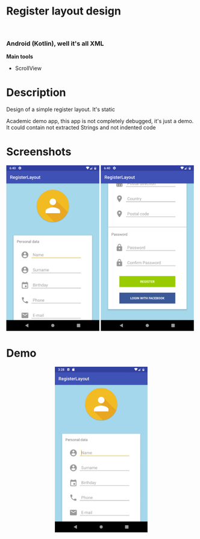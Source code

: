 
<h1>Register layout design</h1><br>
<h3>Android (Kotlin), well it's all XML</h3>
<b>Main tools</b>
<ul>
<li>ScrollView</li>
</ul>


<h1>Description</h1>
<p>Design of a simple register layout. It's static</p>
<p>Academic demo app, this app is not completely debugged, it's just a demo. It could contain not extracted Strings and not indented code</p>

<h1>Screenshots</h1>
<p>
  <a href='#img1'><img id='img1' width = '49%' src='device-2019-02-05-124030.png'/></a>
  <a href='#img2'><img id='img2' width = '49%' src='device-2019-02-05-124056.png'/></a>
</p>


<h1>Demo</h1>
<p align= 'center'>
  <a target="_blank" href='https://www.youtube.com/watch?v=4GCyN4V-rCc'><img src='registerDef.gif' width= '49%'></a>
</p>

